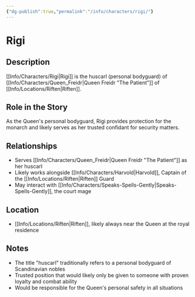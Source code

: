 ```yaml
---
{"dg-publish":true,"permalink":"/info/characters/rigi/"}
---
```


# Rigi

## Description
[[Info/Characters/Rigi\|Rigi]] is the huscarl (personal bodyguard) of [[Info/Characters/Queen_Freidr\|Queen Freidr "The Patient"]] of [[Info/Locations/Riften\|Riften]].

## Role in the Story
As the Queen's personal bodyguard, Rigi provides protection for the monarch and likely serves as her trusted confidant for security matters.

## Relationships
- Serves [[Info/Characters/Queen_Freidr\|Queen Freidr "The Patient"]] as her huscarl
- Likely works alongside [[Info/Characters/Harvold\|Harvold]], Captain of the [[Info/Locations/Riften\|Riften]] Guard
- May interact with [[Info/Characters/Speaks-Spells-Gently\|Speaks-Spells-Gently]], the court mage

## Location
- [[Info/Locations/Riften\|Riften]], likely always near the Queen at the royal residence

## Notes
- The title "huscarl" traditionally refers to a personal bodyguard of Scandinavian nobles
- Trusted position that would likely only be given to someone with proven loyalty and combat ability
- Would be responsible for the Queen's personal safety in all situations